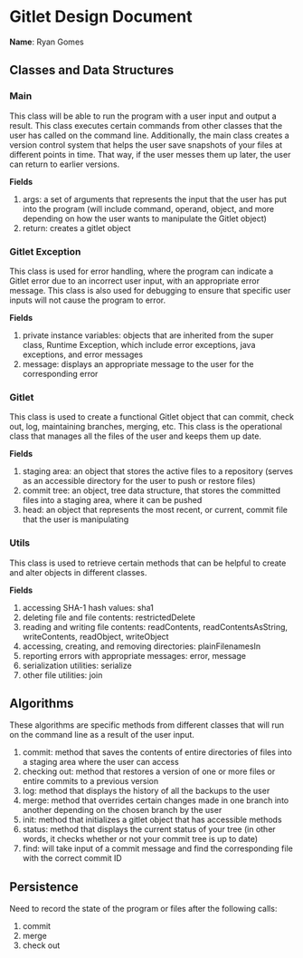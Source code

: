 # Gitlet Design Document

**Name**: Ryan Gomes

## Classes and Data Structures
### Main
This class will be able to run the program with a user input and output a result. This class executes certain commands from other classes that the user has called on the command line. Additionally, the main class creates a version control system that helps the user save snapshots of your files at different points in time. That way, if the user messes them up later, the user can return to earlier versions.

**Fields**

1. args: a set of arguments that represents the input that the user has put into the program (will include command, operand, object, and more depending on how the user wants to manipulate the Gitlet object)
2. return: creates a gitlet object



### Gitlet Exception
This class is used for error handling, where the program can indicate a Gitlet error due to an incorrect user input, with an appropriate error message. This class is also used for debugging to ensure that specific user inputs will not cause the program to error.

**Fields**

1. private instance variables: objects that are inherited from the super class, Runtime Exception, which include error exceptions, java exceptions, and error messages
2. message: displays an appropriate message to the user for the corresponding error

### Gitlet
This class is used to create a functional Gitlet object that can commit, check out, log, maintaining branches, merging, etc. This class is the operational class that manages all the files of the user and keeps them up date.

**Fields**

1. staging area: an object that stores the active files to a repository (serves as an accessible directory for the user to push or restore files)
2. commit tree: an object, tree data structure, that stores the committed files into a staging area, where it can be pushed 
3. head: an object that represents the most recent, or current, commit file that the user is manipulating

### Utils
This class is used to retrieve certain methods that can be helpful to create and alter objects in different classes.

**Fields**

1. accessing SHA-1 hash values: sha1
2. deleting file and file contents: restrictedDelete
3. reading and writing file contents: readContents, readContentsAsString, writeContents, readObject, writeObject
4. accessing, creating, and removing directories: plainFilenamesIn
5. reporting errors with appropriate messages: error, message
6. serialization utilities: serialize
7. other file utilities: join


## Algorithms
These algorithms are specific methods from different classes that will run on the command line as a result of the user input.
1. commit: method that saves the contents of entire directories of files into a staging area where the user can access
2. checking out: method that restores a version of one or more files or entire commits to a previous version
3. log: method that displays the history of all the backups to the user
4. merge: method that overrides certain changes made in one branch into another depending on the chosen branch by the user
5. init: method that initializes a gitlet object that has accessible methods 
6. status: method that displays the current status of your tree (in other words, it checks whether or not your commit tree is up to date)
7. find: will take input of a commit message and find the corresponding file with the correct commit ID


## Persistence
Need to record the state of the program or files after the following calls:
1. commit
2. merge
3. check out

